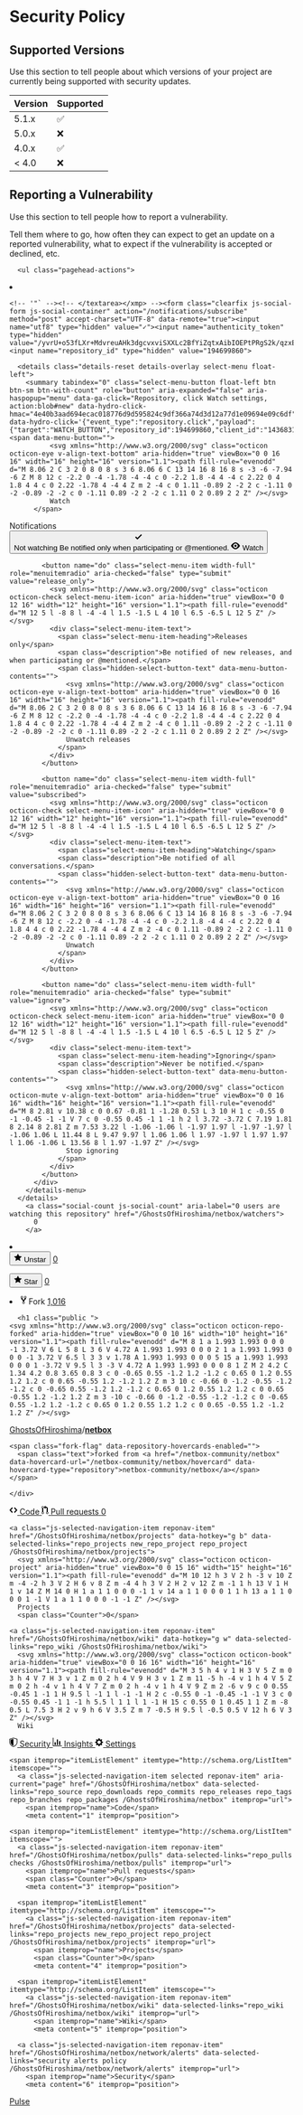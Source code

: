 # Security Policy

## Supported Versions

Use this section to tell people about which versions of your project are
currently being supported with security updates.

| Version | Supported          |
| ------- | ------------------ |
| 5.1.x   | :white_check_mark: |
| 5.0.x   | :x:                |
| 4.0.x   | :white_check_mark: |
| < 4.0   | :x:                |

## Reporting a Vulnerability

Use this section to tell people how to report a vulnerability.

Tell them where to go, how often they can expect to get an update on a
reported vulnerability, what to expect if the vulnerability is accepted or
declined, etc.
<div class="pagehead repohead instapaper_ignore readability-menu experiment-repo-nav pt-0 pt-lg-4 ">
    <div class="repohead-details-container clearfix container-lg p-responsive d-none d-lg-block">

      <ul class="pagehead-actions">




  <li>
    
    <!-- '"` --><!-- </textarea></xmp> --><form class="clearfix js-social-form js-social-container" action="/notifications/subscribe" method="post" accept-charset="UTF-8" data-remote="true"><input name="utf8" type="hidden" value="✓"><input name="authenticity_token" type="hidden" value="/yvrU+o53fLXr+MdvreuAHk3dgcvxviSXXLc2BfYiZqtxAibIOEPtPRgS2k/qzxEerqId4HcgfeTPHlQq0tMGA==">      <input name="repository_id" type="hidden" value="194699860">

      <details class="details-reset details-overlay select-menu float-left">
        <summary tabindex="0" class="select-menu-button float-left btn btn-sm btn-with-count" role="button" aria-expanded="false" aria-haspopup="menu" data-ga-click="Repository, click Watch settings, action:blob#new" data-hydro-click-hmac="4e40b3aad694ecac018776d9d595824c9df366a74d3d12a77d1e09694e09c6df" data-hydro-click='{"event_type":"repository.click","payload":{"target":"WATCH_BUTTON","repository_id":194699860,"client_id":"1436831991.1561995148","originating_request_id":"F5C3:4CFA:F076:18D6F:5D1A280E","originating_url":"https://github.com/GhostsOfHiroshima/netbox/new/develop","referrer":"https://github.com/GhostsOfHiroshima/netbox/security/policy","user_id":51129449}}'>          <span data-menu-button="">
              <svg xmlns="http://www.w3.org/2000/svg" class="octicon octicon-eye v-align-text-bottom" aria-hidden="true" viewBox="0 0 16 16" width="16" height="16" version="1.1"><path fill-rule="evenodd" d="M 8.06 2 C 3 2 0 8 0 8 s 3 6 8.06 6 C 13 14 16 8 16 8 s -3 -6 -7.94 -6 Z M 8 12 c -2.2 0 -4 -1.78 -4 -4 c 0 -2.2 1.8 -4 4 -4 c 2.22 0 4 1.8 4 4 c 0 2.22 -1.78 4 -4 4 Z m 2 -4 c 0 1.11 -0.89 2 -2 2 c -1.11 0 -2 -0.89 -2 -2 c 0 -1.11 0.89 -2 2 -2 c 1.11 0 2 0.89 2 2 Z" /></svg>
              Watch
          </span>
</summary>        <details-menu class="select-menu-modal position-absolute mt-5" role="menu" style="z-index: 99;">
          <div class="select-menu-header">
            <span class="select-menu-title">Notifications</span>
          </div>
          <div class="select-menu-list">
            <button name="do" class="select-menu-item width-full" role="menuitemradio" aria-checked="true" type="submit" value="included">
              <svg xmlns="http://www.w3.org/2000/svg" class="octicon octicon-check select-menu-item-icon" aria-hidden="true" viewBox="0 0 12 16" width="12" height="16" version="1.1"><path fill-rule="evenodd" d="M 12 5 l -8 8 l -4 -4 l 1.5 -1.5 L 4 10 l 6.5 -6.5 L 12 5 Z" /></svg>
              <div class="select-menu-item-text">
                <span class="select-menu-item-heading">Not watching</span>
                <span class="description">Be notified only when participating or @mentioned.</span>
                <span class="hidden-select-button-text" data-menu-button-contents="">
                  <svg xmlns="http://www.w3.org/2000/svg" class="octicon octicon-eye v-align-text-bottom" aria-hidden="true" viewBox="0 0 16 16" width="16" height="16" version="1.1"><path fill-rule="evenodd" d="M 8.06 2 C 3 2 0 8 0 8 s 3 6 8.06 6 C 13 14 16 8 16 8 s -3 -6 -7.94 -6 Z M 8 12 c -2.2 0 -4 -1.78 -4 -4 c 0 -2.2 1.8 -4 4 -4 c 2.22 0 4 1.8 4 4 c 0 2.22 -1.78 4 -4 4 Z m 2 -4 c 0 1.11 -0.89 2 -2 2 c -1.11 0 -2 -0.89 -2 -2 c 0 -1.11 0.89 -2 2 -2 c 1.11 0 2 0.89 2 2 Z" /></svg>
                  Watch
                </span>
              </div>
            </button>

            <button name="do" class="select-menu-item width-full" role="menuitemradio" aria-checked="false" type="submit" value="release_only">
              <svg xmlns="http://www.w3.org/2000/svg" class="octicon octicon-check select-menu-item-icon" aria-hidden="true" viewBox="0 0 12 16" width="12" height="16" version="1.1"><path fill-rule="evenodd" d="M 12 5 l -8 8 l -4 -4 l 1.5 -1.5 L 4 10 l 6.5 -6.5 L 12 5 Z" /></svg>
              <div class="select-menu-item-text">
                <span class="select-menu-item-heading">Releases only</span>
                <span class="description">Be notified of new releases, and when participating or @mentioned.</span>
                <span class="hidden-select-button-text" data-menu-button-contents="">
                  <svg xmlns="http://www.w3.org/2000/svg" class="octicon octicon-eye v-align-text-bottom" aria-hidden="true" viewBox="0 0 16 16" width="16" height="16" version="1.1"><path fill-rule="evenodd" d="M 8.06 2 C 3 2 0 8 0 8 s 3 6 8.06 6 C 13 14 16 8 16 8 s -3 -6 -7.94 -6 Z M 8 12 c -2.2 0 -4 -1.78 -4 -4 c 0 -2.2 1.8 -4 4 -4 c 2.22 0 4 1.8 4 4 c 0 2.22 -1.78 4 -4 4 Z m 2 -4 c 0 1.11 -0.89 2 -2 2 c -1.11 0 -2 -0.89 -2 -2 c 0 -1.11 0.89 -2 2 -2 c 1.11 0 2 0.89 2 2 Z" /></svg>
                  Unwatch releases
                </span>
              </div>
            </button>

            <button name="do" class="select-menu-item width-full" role="menuitemradio" aria-checked="false" type="submit" value="subscribed">
              <svg xmlns="http://www.w3.org/2000/svg" class="octicon octicon-check select-menu-item-icon" aria-hidden="true" viewBox="0 0 12 16" width="12" height="16" version="1.1"><path fill-rule="evenodd" d="M 12 5 l -8 8 l -4 -4 l 1.5 -1.5 L 4 10 l 6.5 -6.5 L 12 5 Z" /></svg>
              <div class="select-menu-item-text">
                <span class="select-menu-item-heading">Watching</span>
                <span class="description">Be notified of all conversations.</span>
                <span class="hidden-select-button-text" data-menu-button-contents="">
                  <svg xmlns="http://www.w3.org/2000/svg" class="octicon octicon-eye v-align-text-bottom" aria-hidden="true" viewBox="0 0 16 16" width="16" height="16" version="1.1"><path fill-rule="evenodd" d="M 8.06 2 C 3 2 0 8 0 8 s 3 6 8.06 6 C 13 14 16 8 16 8 s -3 -6 -7.94 -6 Z M 8 12 c -2.2 0 -4 -1.78 -4 -4 c 0 -2.2 1.8 -4 4 -4 c 2.22 0 4 1.8 4 4 c 0 2.22 -1.78 4 -4 4 Z m 2 -4 c 0 1.11 -0.89 2 -2 2 c -1.11 0 -2 -0.89 -2 -2 c 0 -1.11 0.89 -2 2 -2 c 1.11 0 2 0.89 2 2 Z" /></svg>
                  Unwatch
                </span>
              </div>
            </button>

            <button name="do" class="select-menu-item width-full" role="menuitemradio" aria-checked="false" type="submit" value="ignore">
              <svg xmlns="http://www.w3.org/2000/svg" class="octicon octicon-check select-menu-item-icon" aria-hidden="true" viewBox="0 0 12 16" width="12" height="16" version="1.1"><path fill-rule="evenodd" d="M 12 5 l -8 8 l -4 -4 l 1.5 -1.5 L 4 10 l 6.5 -6.5 L 12 5 Z" /></svg>
              <div class="select-menu-item-text">
                <span class="select-menu-item-heading">Ignoring</span>
                <span class="description">Never be notified.</span>
                <span class="hidden-select-button-text" data-menu-button-contents="">
                  <svg xmlns="http://www.w3.org/2000/svg" class="octicon octicon-mute v-align-text-bottom" aria-hidden="true" viewBox="0 0 16 16" width="16" height="16" version="1.1"><path fill-rule="evenodd" d="M 8 2.81 v 10.38 c 0 0.67 -0.81 1 -1.28 0.53 L 3 10 H 1 c -0.55 0 -1 -0.45 -1 -1 V 7 c 0 -0.55 0.45 -1 1 -1 h 2 l 3.72 -3.72 C 7.19 1.81 8 2.14 8 2.81 Z m 7.53 3.22 l -1.06 -1.06 l -1.97 1.97 l -1.97 -1.97 l -1.06 1.06 L 11.44 8 L 9.47 9.97 l 1.06 1.06 l 1.97 -1.97 l 1.97 1.97 l 1.06 -1.06 L 13.56 8 l 1.97 -1.97 Z" /></svg>
                  Stop ignoring
                </span>
              </div>
            </button>
          </div>
        </details-menu>
      </details>
        <a class="social-count js-social-count" aria-label="0 users are watching this repository" href="/GhostsOfHiroshima/netbox/watchers">
          0
        </a>
</form>
  </li>

  <li>
      <div class="js-toggler-container js-social-container starring-container ">
    <!-- '"` --><!-- </textarea></xmp> --><form class="starred js-social-form" action="/GhostsOfHiroshima/netbox/unstar" method="post" accept-charset="UTF-8"><input name="utf8" type="hidden" value="✓"><input name="authenticity_token" type="hidden" value="LT3x3TYEjxvCq1B8LF2xXTO8wdupWkC6aa/spLRpKzYFWYSvi1fHitFjfjvj0EYYKGarTsolOmChqVcbQZX60w==">
      <input name="context" type="hidden" value="repository">
      <button title="Unstar GhostsOfHiroshima/netbox" class="btn btn-sm btn-with-count js-toggler-target" aria-label="Unstar this repository" type="submit" data-ga-click="Repository, click unstar button, action:blob#new; text:Unstar" data-hydro-click-hmac="3d7cb45f37a60f4f5481b375ab61173546a119822fff9b52a35cfa88e18c8d40" data-hydro-click='{"event_type":"repository.click","payload":{"target":"UNSTAR_BUTTON","repository_id":194699860,"client_id":"1436831991.1561995148","originating_request_id":"F5C3:4CFA:F076:18D6F:5D1A280E","originating_url":"https://github.com/GhostsOfHiroshima/netbox/new/develop","referrer":"https://github.com/GhostsOfHiroshima/netbox/security/policy","user_id":51129449}}'>        <svg xmlns="http://www.w3.org/2000/svg" class="octicon octicon-star v-align-text-bottom" aria-hidden="true" viewBox="0 0 14 16" width="14" height="16" version="1.1"><path fill-rule="evenodd" d="M 14 6 l -4.9 -0.64 L 7 1 L 4.9 5.36 L 0 6 l 3.6 3.26 L 2.67 14 L 7 11.67 L 11.33 14 l -0.93 -4.74 L 14 6 Z" /></svg>
        Unstar
</button>        <a class="social-count js-social-count" aria-label="0 users starred this repository" href="/GhostsOfHiroshima/netbox/stargazers">
           0
        </a>
</form>
    <!-- '"` --><!-- </textarea></xmp> --><form class="unstarred js-social-form" action="/GhostsOfHiroshima/netbox/star" method="post" accept-charset="UTF-8"><input name="utf8" type="hidden" value="✓"><input name="authenticity_token" type="hidden" value="W4xuNH1rkk5AVeulwm13fPvBZQlPCIXYuf991RcmKksHorxQq1ZvO2BNEBYWlvnx9klTRj89qJAOxoa1ftglKA==">
      <input name="context" type="hidden" value="repository">
      <button title="Star GhostsOfHiroshima/netbox" class="btn btn-sm btn-with-count js-toggler-target" aria-label="Unstar this repository" type="submit" data-ga-click="Repository, click star button, action:blob#new; text:Star" data-hydro-click-hmac="0aabad494124977adc62700cf0bed8f003a0ca1ddab2c2d4220d68041933d595" data-hydro-click='{"event_type":"repository.click","payload":{"target":"STAR_BUTTON","repository_id":194699860,"client_id":"1436831991.1561995148","originating_request_id":"F5C3:4CFA:F076:18D6F:5D1A280E","originating_url":"https://github.com/GhostsOfHiroshima/netbox/new/develop","referrer":"https://github.com/GhostsOfHiroshima/netbox/security/policy","user_id":51129449}}'>        <svg xmlns="http://www.w3.org/2000/svg" class="octicon octicon-star v-align-text-bottom" aria-hidden="true" viewBox="0 0 14 16" width="14" height="16" version="1.1"><path fill-rule="evenodd" d="M 14 6 l -4.9 -0.64 L 7 1 L 4.9 5.36 L 0 6 l 3.6 3.26 L 2.67 14 L 7 11.67 L 11.33 14 l -0.93 -4.74 L 14 6 Z" /></svg>
        Star
</button>        <a class="social-count js-social-count" aria-label="0 users starred this repository" href="/GhostsOfHiroshima/netbox/stargazers">
          0
        </a>
</form>  </div>

  </li>

  <li>
        <span class="btn btn-sm btn-with-count disabled tooltipped tooltipped-sw" aria-label="Cannot fork because you own this repository and are not a member of any organizations.">
          <svg xmlns="http://www.w3.org/2000/svg" class="octicon octicon-repo-forked v-align-text-bottom" aria-hidden="true" viewBox="0 0 10 16" width="10" height="16" version="1.1"><path fill-rule="evenodd" d="M 8 1 a 1.993 1.993 0 0 0 -1 3.72 V 6 L 5 8 L 3 6 V 4.72 A 1.993 1.993 0 0 0 2 1 a 1.993 1.993 0 0 0 -1 3.72 V 6.5 l 3 3 v 1.78 A 1.993 1.993 0 0 0 5 15 a 1.993 1.993 0 0 0 1 -3.72 V 9.5 l 3 -3 V 4.72 A 1.993 1.993 0 0 0 8 1 Z M 2 4.2 C 1.34 4.2 0.8 3.65 0.8 3 c 0 -0.65 0.55 -1.2 1.2 -1.2 c 0.65 0 1.2 0.55 1.2 1.2 c 0 0.65 -0.55 1.2 -1.2 1.2 Z m 3 10 c -0.66 0 -1.2 -0.55 -1.2 -1.2 c 0 -0.65 0.55 -1.2 1.2 -1.2 c 0.65 0 1.2 0.55 1.2 1.2 c 0 0.65 -0.55 1.2 -1.2 1.2 Z m 3 -10 c -0.66 0 -1.2 -0.55 -1.2 -1.2 c 0 -0.65 0.55 -1.2 1.2 -1.2 c 0.65 0 1.2 0.55 1.2 1.2 c 0 0.65 -0.55 1.2 -1.2 1.2 Z" /></svg>
          Fork
</span>
    <a class="social-count" aria-label="1016 users forked this repository" href="/GhostsOfHiroshima/netbox/network/members">
      1,016
    </a>
  </li>
</ul>

      <h1 class="public ">
    <svg xmlns="http://www.w3.org/2000/svg" class="octicon octicon-repo-forked" aria-hidden="true" viewBox="0 0 10 16" width="10" height="16" version="1.1"><path fill-rule="evenodd" d="M 8 1 a 1.993 1.993 0 0 0 -1 3.72 V 6 L 5 8 L 3 6 V 4.72 A 1.993 1.993 0 0 0 2 1 a 1.993 1.993 0 0 0 -1 3.72 V 6.5 l 3 3 v 1.78 A 1.993 1.993 0 0 0 5 15 a 1.993 1.993 0 0 0 1 -3.72 V 9.5 l 3 -3 V 4.72 A 1.993 1.993 0 0 0 8 1 Z M 2 4.2 C 1.34 4.2 0.8 3.65 0.8 3 c 0 -0.65 0.55 -1.2 1.2 -1.2 c 0.65 0 1.2 0.55 1.2 1.2 c 0 0.65 -0.55 1.2 -1.2 1.2 Z m 3 10 c -0.66 0 -1.2 -0.55 -1.2 -1.2 c 0 -0.65 0.55 -1.2 1.2 -1.2 c 0.65 0 1.2 0.55 1.2 1.2 c 0 0.65 -0.55 1.2 -1.2 1.2 Z m 3 -10 c -0.66 0 -1.2 -0.55 -1.2 -1.2 c 0 -0.65 0.55 -1.2 1.2 -1.2 c 0.65 0 1.2 0.55 1.2 1.2 c 0 0.65 -0.55 1.2 -1.2 1.2 Z" /></svg>
  <span class="author" itemprop="author"><a class="url fn" href="/GhostsOfHiroshima" rel="author" data-octo-dimensions="link_type:self" data-octo-click="hovercard-link-click" data-hovercard-url="/hovercards?user_id=51129449" data-hovercard-type="user">GhostsOfHiroshima</a></span><!--
--><span class="path-divider">/</span><!--
--><strong itemprop="name"><a href="/GhostsOfHiroshima/netbox" data-pjax="#js-repo-pjax-container">netbox</a></strong>
  

    <span class="fork-flag" data-repository-hovercards-enabled="">
      <span class="text">forked from <a href="/netbox-community/netbox" data-hovercard-url="/netbox-community/netbox/hovercard" data-hovercard-type="repository">netbox-community/netbox</a></span>
    </span>
</h1>

    </div>
    
<nav class="hx_reponav reponav js-repo-nav js-sidenav-container-pjax container-lg p-responsive d-none d-lg-block" aria-label="Repository" data-pjax="#js-repo-pjax-container" itemtype="http://schema.org/BreadcrumbList" itemscope="">

  <span itemprop="itemListElement" itemtype="http://schema.org/ListItem" itemscope="">
    <a class="js-selected-navigation-item selected reponav-item" aria-current="page" href="/GhostsOfHiroshima/netbox" data-hotkey="g c" data-selected-links="repo_source repo_downloads repo_commits repo_releases repo_tags repo_branches repo_packages /GhostsOfHiroshima/netbox" itemprop="url">
      <svg xmlns="http://www.w3.org/2000/svg" class="octicon octicon-code" aria-hidden="true" viewBox="0 0 14 16" width="14" height="16" version="1.1"><path fill-rule="evenodd" d="M 9.5 3 L 8 4.5 L 11.5 8 L 8 11.5 L 9.5 13 L 14 8 L 9.5 3 Z m -5 0 L 0 8 l 4.5 5 L 6 11.5 L 2.5 8 L 6 4.5 L 4.5 3 Z" /></svg>
      <span itemprop="name">Code</span>
      <meta content="1" itemprop="position">
</a>  </span>


  <span itemprop="itemListElement" itemtype="http://schema.org/ListItem" itemscope="">
    <a class="js-selected-navigation-item reponav-item" href="/GhostsOfHiroshima/netbox/pulls" data-hotkey="g p" data-selected-links="repo_pulls checks /GhostsOfHiroshima/netbox/pulls" itemprop="url">
      <svg xmlns="http://www.w3.org/2000/svg" class="octicon octicon-git-pull-request" aria-hidden="true" viewBox="0 0 12 16" width="12" height="16" version="1.1"><path fill-rule="evenodd" d="M 11 11.28 V 5 c -0.03 -0.78 -0.34 -1.47 -0.94 -2.06 C 9.46 2.35 8.78 2.03 8 2 H 7 V 0 L 4 3 l 3 3 V 4 h 1 c 0.27 0.02 0.48 0.11 0.69 0.31 c 0.21 0.2 0.3 0.42 0.31 0.69 v 6.28 A 1.993 1.993 0 0 0 10 15 a 1.993 1.993 0 0 0 1 -3.72 Z m -1 2.92 c -0.66 0 -1.2 -0.55 -1.2 -1.2 c 0 -0.65 0.55 -1.2 1.2 -1.2 c 0.65 0 1.2 0.55 1.2 1.2 c 0 0.65 -0.55 1.2 -1.2 1.2 Z M 4 3 c 0 -1.11 -0.89 -2 -2 -2 a 1.993 1.993 0 0 0 -1 3.72 v 6.56 A 1.993 1.993 0 0 0 2 15 a 1.993 1.993 0 0 0 1 -3.72 V 4.72 c 0.59 -0.34 1 -0.98 1 -1.72 Z m -0.8 10 c 0 0.66 -0.55 1.2 -1.2 1.2 c -0.65 0 -1.2 -0.55 -1.2 -1.2 c 0 -0.65 0.55 -1.2 1.2 -1.2 c 0.65 0 1.2 0.55 1.2 1.2 Z M 2 4.2 C 1.34 4.2 0.8 3.65 0.8 3 c 0 -0.65 0.55 -1.2 1.2 -1.2 c 0.65 0 1.2 0.55 1.2 1.2 c 0 0.65 -0.55 1.2 -1.2 1.2 Z" /></svg>
      <span itemprop="name">Pull requests</span>
      <span class="Counter">0</span>
      <meta content="3" itemprop="position">
</a>  </span>


    <a class="js-selected-navigation-item reponav-item" href="/GhostsOfHiroshima/netbox/projects" data-hotkey="g b" data-selected-links="repo_projects new_repo_project repo_project /GhostsOfHiroshima/netbox/projects">
      <svg xmlns="http://www.w3.org/2000/svg" class="octicon octicon-project" aria-hidden="true" viewBox="0 0 15 16" width="15" height="16" version="1.1"><path fill-rule="evenodd" d="M 10 12 h 3 V 2 h -3 v 10 Z m -4 -2 h 3 V 2 H 6 v 8 Z m -4 4 h 3 V 2 H 2 v 12 Z m -1 1 h 13 V 1 H 1 v 14 Z M 14 0 H 1 a 1 1 0 0 0 -1 1 v 14 a 1 1 0 0 0 1 1 h 13 a 1 1 0 0 0 1 -1 V 1 a 1 1 0 0 0 -1 -1 Z" /></svg>
      Projects
      <span class="Counter">0</span>
</a>

    <a class="js-selected-navigation-item reponav-item" href="/GhostsOfHiroshima/netbox/wiki" data-hotkey="g w" data-selected-links="repo_wiki /GhostsOfHiroshima/netbox/wiki">
      <svg xmlns="http://www.w3.org/2000/svg" class="octicon octicon-book" aria-hidden="true" viewBox="0 0 16 16" width="16" height="16" version="1.1"><path fill-rule="evenodd" d="M 3 5 h 4 v 1 H 3 V 5 Z m 0 3 h 4 V 7 H 3 v 1 Z m 0 2 h 4 V 9 H 3 v 1 Z m 11 -5 h -4 v 1 h 4 V 5 Z m 0 2 h -4 v 1 h 4 V 7 Z m 0 2 h -4 v 1 h 4 V 9 Z m 2 -6 v 9 c 0 0.55 -0.45 1 -1 1 H 9.5 l -1 1 l -1 -1 H 2 c -0.55 0 -1 -0.45 -1 -1 V 3 c 0 -0.55 0.45 -1 1 -1 h 5.5 l 1 1 l 1 -1 H 15 c 0.55 0 1 0.45 1 1 Z m -8 0.5 L 7.5 3 H 2 v 9 h 6 V 3.5 Z m 7 -0.5 H 9.5 l -0.5 0.5 V 12 h 6 V 3 Z" /></svg>
      Wiki
</a>
    <a class="js-selected-navigation-item reponav-item" href="/GhostsOfHiroshima/netbox/network/alerts" data-selected-links="security alerts policy /GhostsOfHiroshima/netbox/network/alerts" data-skip-pjax="true">
      <svg xmlns="http://www.w3.org/2000/svg" class="octicon octicon-shield" aria-hidden="true" viewBox="0 0 14 16" width="14" height="16" version="1.1"><path fill-rule="evenodd" d="M 0 2 l 7 -2 l 7 2 v 6.02 C 14 12.69 8.69 16 7 16 c -1.69 0 -7 -3.31 -7 -7.98 V 2 Z m 1 0.75 L 7 1 l 6 1.75 v 5.268 C 13 12.104 8.449 15 7 15 c -1.449 0 -6 -2.896 -6 -6.982 V 2.75 Z m 1 0.75 L 7 2 v 12 c -1.207 0 -5 -2.482 -5 -5.985 V 3.5 Z" /></svg>
      Security
</a>
    <a class="js-selected-navigation-item reponav-item" href="/GhostsOfHiroshima/netbox/pulse" data-selected-links="repo_graphs repo_contributors dependency_graph pulse people /GhostsOfHiroshima/netbox/pulse">
      <svg xmlns="http://www.w3.org/2000/svg" class="octicon octicon-graph" aria-hidden="true" viewBox="0 0 16 16" width="16" height="16" version="1.1"><path fill-rule="evenodd" d="M 16 14 v 1 H 0 V 0 h 1 v 14 h 15 Z M 5 13 H 3 V 8 h 2 v 5 Z m 4 0 H 7 V 3 h 2 v 10 Z m 4 0 h -2 V 6 h 2 v 7 Z" /></svg>
      Insights
</a>
    <a class="js-selected-navigation-item reponav-item" href="/GhostsOfHiroshima/netbox/settings" data-selected-links="repo_settings repo_branch_settings hooks integration_installations repo_keys_settings issue_template_editor /GhostsOfHiroshima/netbox/settings">
      <svg xmlns="http://www.w3.org/2000/svg" class="octicon octicon-gear" aria-hidden="true" viewBox="0 0 14 16" width="14" height="16" version="1.1"><path fill-rule="evenodd" d="M 14 8.77 v -1.6 l -1.94 -0.64 l -0.45 -1.09 l 0.88 -1.84 l -1.13 -1.13 l -1.81 0.91 l -1.09 -0.45 l -0.69 -1.92 h -1.6 l -0.63 1.94 l -1.11 0.45 l -1.84 -0.88 l -1.13 1.13 l 0.91 1.81 l -0.45 1.09 L 0 7.23 v 1.59 l 1.94 0.64 l 0.45 1.09 l -0.88 1.84 l 1.13 1.13 l 1.81 -0.91 l 1.09 0.45 l 0.69 1.92 h 1.59 l 0.63 -1.94 l 1.11 -0.45 l 1.84 0.88 l 1.13 -1.13 l -0.92 -1.81 l 0.47 -1.09 L 14 8.75 v 0.02 Z M 7 11 c -1.66 0 -3 -1.34 -3 -3 s 1.34 -3 3 -3 s 3 1.34 3 3 s -1.34 3 -3 3 Z" /></svg>
      Settings
</a>
</nav>

  <div class="reponav-wrapper reponav-small d-lg-none">
  <nav class="reponav js-reponav text-center no-wrap" itemtype="http://schema.org/BreadcrumbList" itemscope="">

    <span itemprop="itemListElement" itemtype="http://schema.org/ListItem" itemscope="">
      <a class="js-selected-navigation-item selected reponav-item" aria-current="page" href="/GhostsOfHiroshima/netbox" data-selected-links="repo_source repo_downloads repo_commits repo_releases repo_tags repo_branches repo_packages /GhostsOfHiroshima/netbox" itemprop="url">
        <span itemprop="name">Code</span>
        <meta content="1" itemprop="position">
</a>    </span>


    <span itemprop="itemListElement" itemtype="http://schema.org/ListItem" itemscope="">
      <a class="js-selected-navigation-item reponav-item" href="/GhostsOfHiroshima/netbox/pulls" data-selected-links="repo_pulls checks /GhostsOfHiroshima/netbox/pulls" itemprop="url">
        <span itemprop="name">Pull requests</span>
        <span class="Counter">0</span>
        <meta content="3" itemprop="position">
</a>    </span>

      <span itemprop="itemListElement" itemtype="http://schema.org/ListItem" itemscope="">
        <a class="js-selected-navigation-item reponav-item" href="/GhostsOfHiroshima/netbox/projects" data-selected-links="repo_projects new_repo_project repo_project /GhostsOfHiroshima/netbox/projects" itemprop="url">
          <span itemprop="name">Projects</span>
          <span class="Counter">0</span>
          <meta content="4" itemprop="position">
</a>      </span>

      <span itemprop="itemListElement" itemtype="http://schema.org/ListItem" itemscope="">
        <a class="js-selected-navigation-item reponav-item" href="/GhostsOfHiroshima/netbox/wiki" data-selected-links="repo_wiki /GhostsOfHiroshima/netbox/wiki" itemprop="url">
          <span itemprop="name">Wiki</span>
          <meta content="5" itemprop="position">
</a>      </span>

      <a class="js-selected-navigation-item reponav-item" href="/GhostsOfHiroshima/netbox/network/alerts" data-selected-links="security alerts policy /GhostsOfHiroshima/netbox/network/alerts" itemprop="url">
        <span itemprop="name">Security</span>
        <meta content="6" itemprop="position">
</a>
      <a class="js-selected-navigation-item reponav-item" href="/GhostsOfHiroshima/netbox/pulse" data-selected-links="pulse /GhostsOfHiroshima/netbox/pulse">
        Pulse
</a>

  </nav>
</div>


  </div>
